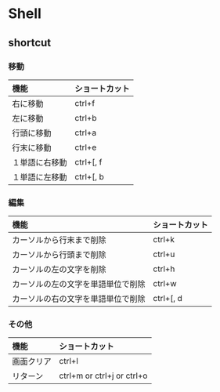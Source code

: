 Shell
================

shortcut
----------

### 移動
|機能| ショートカット|
|:---------|:-----|
|右に移動|ctrl+f|
|左に移動|ctrl+b|
|行頭に移動|ctrl+a|
|行末に移動|ctrl+e|
|１単語に右移動|ctrl+[, f|
|１単語に左移動|ctrl+[, b|

### 編集
|機能| ショートカット|
|:---------|:-----|
|カーソルから行末まで削除|ctrl+k|
|カーソルから行頭まで削除|ctrl+u|
|カーソルの左の文字を削除|ctrl+h|
|カーソルの左の文字を単語単位で削除|ctrl+w|
|カーソルの右の文字を単語単位で削除|ctrl+[, d|

### その他
|機能| ショートカット|
|:---------|:-----|
|画面クリア|ctrl+l|
|リターン|ctrl+m or ctrl+j or ctrl+o|
